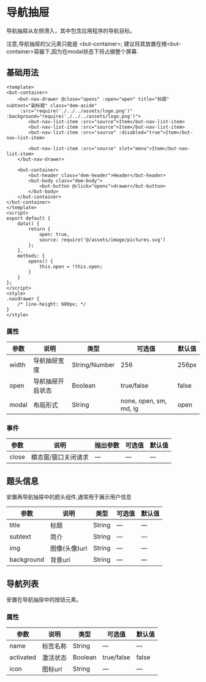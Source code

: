 # 导航抽屉
导航抽屉从左侧滑入，其中包含应用程序的导航目标。

注意,导航抽屉的父元素只能是 &lt;but-container&gt;;
建议将其放置在根&lt;but-container&gt;容器下,因为在modal状态下将占据整个屏幕.

## 基础用法

```vue
<template>
<but-container>
	<but-nav-drawer @close="opens" :open="open" title="标题" subtext="副标题" class="dem-aside"
	 :src="require('./../../assets/logo.png')" :background="require('./../../assets/logo.png')">
		<but-nav-list-item :src="source">Item</but-nav-list-item>
		<but-nav-list-item :src="source">Item</but-nav-list-item>
		<but-nav-list-item :src="source" :disabled="true">Item</but-nav-list-item>

		<but-nav-list-item :src="source" slot="menu">Item</but-nav-list-item>
	</but-nav-drawer>

	<but-container>
		<but-header class="dem-header">Header</but-header>
		<but-body class="dem-body">
			<but-button @click="opens">drawer</but-button>
		</but-body>
	</but-container>
</but-container>
</template>
<script>
export default {
	data() {
		return {
			open: true,
			source: require('@/assets/image/pictures.svg')
		};
	},
	methods: {
		opens() {
			this.open = !this.open;
		}
	}
};
</script>
<style>
.navdrawer {
	/* line-height: 600px; */
}
</style>
```




### 属性
| 参数      | 说明    | 类型      | 可选值       | 默认值   |
|---------- |-------- |---------- |-------------  |-------- |
| width | 导航抽屉宽度 | String/Number | 256 | 256px |
| open | 导航抽屉开启状态 | Boolean | true/false | false |
| modal | 布局形式 | String | none, open, sm, md, lg | open |

### 事件
| 参数      | 说明    | 抛出参数      | 可选值       | 默认值   |
|---------- |-------- |---------- |-------------  |-------- |
| close | 模态窗/窗口关闭请求 | — | — | — |


## 题头信息
安置再导航抽屉中的题头组件,通常用于展示用户信息

| 参数      | 说明    | 类型      | 可选值       | 默认值   |
|---------- |-------- |---------- |-------------  |-------- |
| title | 标题 | String | — | — |
| subtext | 简介 | String | — | — |
| img | 图像(头像)url | String | — | — |
| background | 背景url | String | — | — |


## 导航列表
安置在导航抽屉中的按钮元素。

### 属性
| 参数      | 说明    | 类型      | 可选值       | 默认值   |
|---------- |-------- |---------- |-------------  |-------- |
| name | 标签名称 | String | — | — |
| activated | 激活状态 | Boolean | true/false | false |
| icon | 图标url | String | — | — |